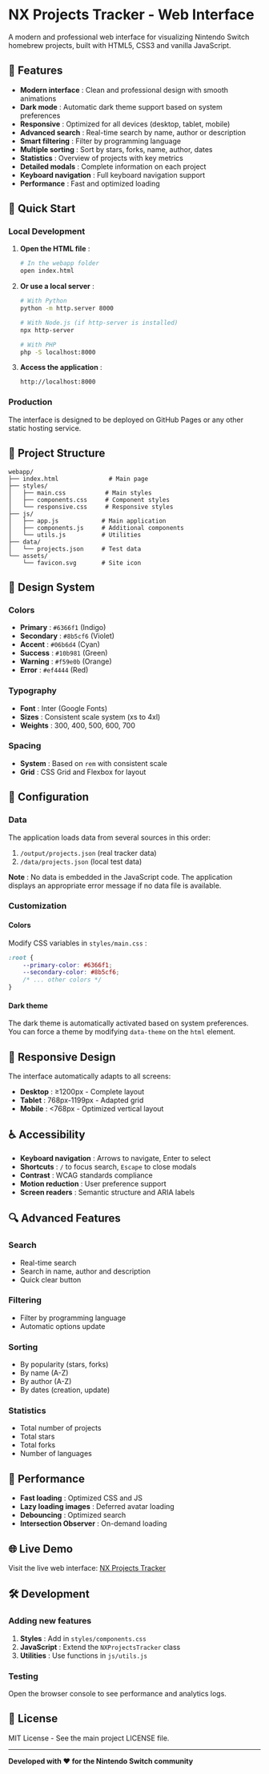 # NX Projects Tracker - Web Interface

A modern and professional web interface for visualizing Nintendo Switch homebrew projects, built with HTML5, CSS3 and vanilla JavaScript.

## 🌟 Features

- **Modern interface** : Clean and professional design with smooth animations
- **Dark mode** : Automatic dark theme support based on system preferences
- **Responsive** : Optimized for all devices (desktop, tablet, mobile)
- **Advanced search** : Real-time search by name, author or description
- **Smart filtering** : Filter by programming language
- **Multiple sorting** : Sort by stars, forks, name, author, dates
- **Statistics** : Overview of projects with key metrics
- **Detailed modals** : Complete information on each project
- **Keyboard navigation** : Full keyboard navigation support
- **Performance** : Fast and optimized loading

## 🚀 Quick Start

### Local Development

1. **Open the HTML file** :
   ```bash
   # In the webapp folder
   open index.html
   ```

2. **Or use a local server** :
   ```bash
   # With Python
   python -m http.server 8000
   
   # With Node.js (if http-server is installed)
   npx http-server
   
   # With PHP
   php -S localhost:8000
   ```

3. **Access the application** :
   ```
   http://localhost:8000
   ```

### Production

The interface is designed to be deployed on GitHub Pages or any other static hosting service.

## 📁 Project Structure

```
webapp/
├── index.html              # Main page
├── styles/
│   ├── main.css           # Main styles
│   ├── components.css     # Component styles
│   └── responsive.css     # Responsive styles
├── js/
│   ├── app.js            # Main application
│   ├── components.js     # Additional components
│   └── utils.js          # Utilities
├── data/
│   └── projects.json     # Test data
└── assets/
    └── favicon.svg       # Site icon
```

## 🎨 Design System

### Colors
- **Primary** : `#6366f1` (Indigo)
- **Secondary** : `#8b5cf6` (Violet)
- **Accent** : `#06b6d4` (Cyan)
- **Success** : `#10b981` (Green)
- **Warning** : `#f59e0b` (Orange)
- **Error** : `#ef4444` (Red)

### Typography
- **Font** : Inter (Google Fonts)
- **Sizes** : Consistent scale system (xs to 4xl)
- **Weights** : 300, 400, 500, 600, 700

### Spacing
- **System** : Based on `rem` with consistent scale
- **Grid** : CSS Grid and Flexbox for layout

## 🔧 Configuration

### Data

The application loads data from several sources in this order:

1. `/output/projects.json` (real tracker data)
2. `/data/projects.json` (local test data)

**Note** : No data is embedded in the JavaScript code. The application displays an appropriate error message if no data file is available.

### Customization

#### Colors
Modify CSS variables in `styles/main.css` :

```css
:root {
    --primary-color: #6366f1;
    --secondary-color: #8b5cf6;
    /* ... other colors */
}
```

#### Dark theme
The dark theme is automatically activated based on system preferences. You can force a theme by modifying `data-theme` on the `html` element.

## 📱 Responsive Design

The interface automatically adapts to all screens:

- **Desktop** : ≥1200px - Complete layout
- **Tablet** : 768px-1199px - Adapted grid
- **Mobile** : <768px - Optimized vertical layout

## ♿ Accessibility

- **Keyboard navigation** : Arrows to navigate, Enter to select
- **Shortcuts** : `/` to focus search, `Escape` to close modals
- **Contrast** : WCAG standards compliance
- **Motion reduction** : User preference support
- **Screen readers** : Semantic structure and ARIA labels

## 🔍 Advanced Features

### Search
- Real-time search
- Search in name, author and description
- Quick clear button

### Filtering
- Filter by programming language
- Automatic options update

### Sorting
- By popularity (stars, forks)
- By name (A-Z)
- By author (A-Z)
- By dates (creation, update)

### Statistics
- Total number of projects
- Total stars
- Total forks
- Number of languages

## 🚀 Performance

- **Fast loading** : Optimized CSS and JS
- **Lazy loading images** : Deferred avatar loading
- **Debouncing** : Optimized search
- **Intersection Observer** : On-demand loading

## 🌐 Live Demo

Visit the live web interface: [NX Projects Tracker](https://nxhub.pw)

## 🛠️ Development

### Adding new features

1. **Styles** : Add in `styles/components.css`
2. **JavaScript** : Extend the `NXProjectsTracker` class
3. **Utilities** : Use functions in `js/utils.js`

### Testing

Open the browser console to see performance and analytics logs.

## 📄 License

MIT License - See the main project LICENSE file.

---

**Developed with ❤️ for the Nintendo Switch community** 